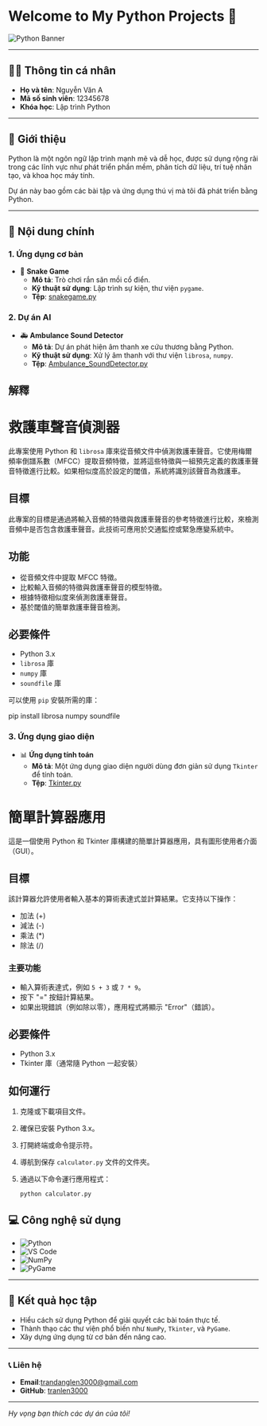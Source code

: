 # Welcome to My Python Projects 🚀

![Python Banner](https://via.placeholder.com/800x200.png?text=Python+Projects) <!-- Bạn có thể thay bằng hình ảnh khác -->

---

## 🧑‍💻 **Thông tin cá nhân**

- **Họ và tên**: Nguyễn Văn A  
- **Mã số sinh viên**: 12345678  
- **Khóa học**: Lập trình Python  

---

## 📌 **Giới thiệu**

Python là một ngôn ngữ lập trình mạnh mẽ và dễ học, được sử dụng rộng rãi trong các lĩnh vực như phát triển phần mềm, phân tích dữ liệu, trí tuệ nhân tạo, và khoa học máy tính.

Dự án này bao gồm các bài tập và ứng dụng thú vị mà tôi đã phát triển bằng Python.

---

## 📂 **Nội dung chính**

### 1. **Ứng dụng cơ bản**

- 🐍 **Snake Game**  
  - **Mô tả**: Trò chơi rắn săn mồi cổ điển.  
  - **Kỹ thuật sử dụng**: Lập trình sự kiện, thư viện `pygame`.  
  - **Tệp**: [snakegame.py](./snakegame.py)

### 2. **Dự án AI**

- 🚑 **Ambulance Sound Detector**  
  - **Mô tả**: Dự án phát hiện âm thanh xe cứu thương bằng Python.  
  - **Kỹ thuật sử dụng**: Xử lý âm thanh với thư viện `librosa`, `numpy`.  
  - **Tệp**: [Ambulance_SoundDetector.py](./Ambulance_SoundDetector.py)

## 解釋

# 救護車聲音偵測器

此專案使用 Python 和 `librosa` 庫來從音頻文件中偵測救護車聲音。它使用梅爾頻率倒譜系數（MFCC）提取音頻特徵，並將這些特徵與一組預先定義的救護車聲音特徵進行比較。如果相似度高於設定的閾值，系統將識別該聲音為救護車。

## 目標

此專案的目標是通過將輸入音頻的特徵與救護車聲音的參考特徵進行比較，來檢測音頻中是否包含救護車聲音。此技術可應用於交通監控或緊急應變系統中。

## 功能
- 從音頻文件中提取 MFCC 特徵。
- 比較輸入音頻的特徵與救護車聲音的模型特徵。
- 根據特徵相似度來偵測救護車聲音。
- 基於閾值的簡單救護車聲音檢測。

## 必要條件

- Python 3.x
- `librosa` 庫
- `numpy` 庫
- `soundfile` 庫

可以使用 `pip` 安裝所需的庫：

pip install librosa numpy soundfile

### 3. **Ứng dụng giao diện**

- 📊 **Ứng dụng tính toán**  
  - **Mô tả**: Một ứng dụng giao diện người dùng đơn giản sử dụng `Tkinter` để tính toán.  
  - **Tệp**: [Tkinter.py](./Tkinter.py)

# 簡單計算器應用

這是一個使用 Python 和 Tkinter 庫構建的簡單計算器應用，具有圖形使用者介面（GUI）。

## 目標

該計算器允許使用者輸入基本的算術表達式並計算結果。它支持以下操作：
- 加法 (+)
- 減法 (-)
- 乘法 (*)
- 除法 (/)

### 主要功能
- 輸入算術表達式，例如 `5 + 3` 或 `7 * 9`。
- 按下 "=" 按鈕計算結果。
- 如果出現錯誤（例如除以零），應用程式將顯示 "Error"（錯誤）。

## 必要條件

- Python 3.x
- Tkinter 庫（通常隨 Python 一起安裝）

## 如何運行

1. 克隆或下載項目文件。
2. 確保已安裝 Python 3.x。
3. 打開終端或命令提示符。
4. 導航到保存 `calculator.py` 文件的文件夾。
5. 通過以下命令運行應用程式：

   ```bash
   python calculator.py

## 💻 **Công nghệ sử dụng**

- ![Python](https://img.shields.io/badge/-Python-3776AB?logo=python&logoColor=white&style=flat-square)
- ![VS Code](https://img.shields.io/badge/-VSCode-007ACC?logo=visual-studio-code&logoColor=white&style=flat-square)
- ![NumPy](https://img.shields.io/badge/-NumPy-013243?logo=numpy&logoColor=white&style=flat-square)
- ![PyGame](https://img.shields.io/badge/-PyGame-3776AB?logo=python&logoColor=white&style=flat-square)

---

## 🎯 **Kết quả học tập**

- Hiểu cách sử dụng Python để giải quyết các bài toán thực tế.  
- Thành thạo các thư viện phổ biến như `NumPy`, `Tkinter`, và `PyGame`.  
- Xây dựng ứng dụng từ cơ bản đến nâng cao.  

---

### 📞 **Liên hệ**

- **Email**:trandanglen3000@gmail.com
- **GitHub**: [tranlen3000](https://github.com/tranlen3000)

---

*Hy vọng bạn thích các dự án của tôi!*
